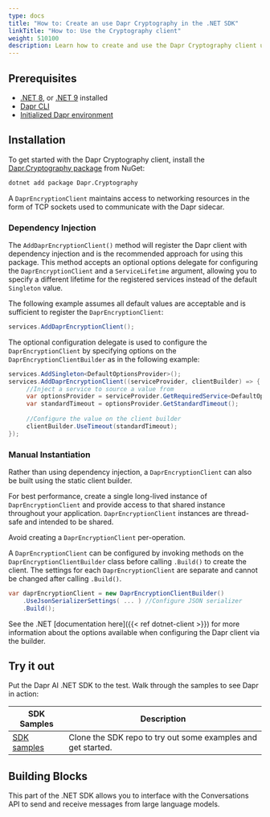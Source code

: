 ```yaml
---
type: docs
title: "How to: Create an use Dapr Cryptography in the .NET SDK"
linkTitle: "How to: Use the Cryptography client"
weight: 510100
description: Learn how to create and use the Dapr Cryptography client using the .NET SDK
---
```


## Prerequisites
- [.NET 8](https://dotnet.microsoft.com/download/dotnet/8.0), or [.NET 9](https://dotnet.microsoft.com/download/dotnet/9.0) installed
- [Dapr CLI](https://docs.dapr.io/getting-started/install-dapr-cli/)
- [Initialized Dapr environment](https://docs.dapr.io/getting-started/install-dapr-selfhost)

## Installation
To get started with the Dapr Cryptography client, install the [Dapr.Cryptography package](https://www.nuget.org/packages/Dapr.Cryptography) from NuGet:
```sh
dotnet add package Dapr.Cryptography
```

A `DaprEncryptionClient` maintains access to networking resources in the form of TCP sockets used to communicate with 
the Dapr sidecar.

### Dependency Injection

The `AddDaprEncryptionClient()` method will register the Dapr client with dependency injection and is the recommended approach
for using this package. This method accepts an optional options delegate for configuring the `DaprEncryptionClient` and a
`ServiceLifetime` argument, allowing you to specify a different lifetime for the registered services instead of the default `Singleton`
value.

The following example assumes all default values are acceptable and is sufficient to register the `DaprEncryptionClient`:

```csharp
services.AddDaprEncryptionClient();
```

The optional configuration delegate is used to configure the `DaprEncryptionClient` by specifying options on the
`DaprEncryptionClientBuilder` as in the following example:
```csharp
services.AddSingleton<DefaultOptionsProvider>();
services.AddDaprEncryptionClient((serviceProvider, clientBuilder) => {
     //Inject a service to source a value from
     var optionsProvider = serviceProvider.GetRequiredService<DefaultOptionsProvider>();
     var standardTimeout = optionsProvider.GetStandardTimeout();
     
     //Configure the value on the client builder
     clientBuilder.UseTimeout(standardTimeout);
});
```

### Manual Instantiation
Rather than using dependency injection, a `DaprEncryptionClient` can also be built using the static client builder.

For best performance, create a single long-lived instance of `DaprEncryptionClient` and provide access to that shared instance throughout
your application. `DaprEncryptionClient` instances are thread-safe and intended to be shared.

Avoid creating a `DaprEncryptionClient` per-operation.

A `DaprEncryptionClient` can be configured by invoking methods on the `DaprEncryptionClientBuilder` class before calling `.Build()`
to create the client. The settings for each `DaprEncryptionClient` are separate and cannot be changed after calling `.Build()`.

```csharp
var daprEncryptionClient = new DaprEncryptionClientBuilder()
    .UseJsonSerializerSettings( ... ) //Configure JSON serializer
    .Build();
```

See the .NET [documentation here]({{< ref dotnet-client >}}) for more information about the options available when configuring the Dapr client via the builder.

## Try it out
Put the Dapr AI .NET SDK to the test. Walk through the samples to see Dapr in action:

| SDK Samples                                                                         | Description |
|-------------------------------------------------------------------------------------| ----------- |
| [SDK samples](https://github.com/dapr/dotnet-sdk/tree/master/examples/Cryptography) | Clone the SDK repo to try out some examples and get started. |

## Building Blocks

This part of the .NET SDK allows you to interface with the Conversations API to send and receive messages from
large language models.


